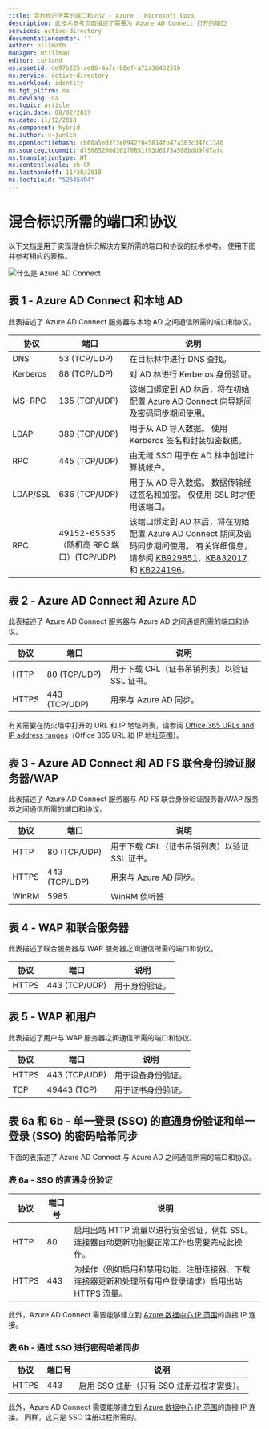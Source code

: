 ```yaml
---
title: 混合标识所需的端口和协议 - Azure | Microsoft Docs
description: 此技术参考页面描述了需要为 Azure AD Connect 打开的端口
services: active-directory
documentationcenter: ''
author: billmath
manager: mtillman
editor: curtand
ms.assetid: de97b225-ae06-4afc-b2ef-a72a3643255b
ms.service: active-directory
ms.workload: identity
ms.tgt_pltfrm: na
ms.devlang: na
ms.topic: article
origin.date: 08/02/2017
ms.date: 11/12/2018
ms.component: hybrid
ms.author: v-junlch
ms.openlocfilehash: cb60a5ed3f3e8942f045814fb47a303c347c1346
ms.sourcegitcommit: d75065296d301f0851f93d6175a508bdd9fd7afc
ms.translationtype: HT
ms.contentlocale: zh-CN
ms.lasthandoff: 11/30/2018
ms.locfileid: "52645494"
---
```

# <a name="hybrid-identity-required-ports-and-protocols"></a>混合标识所需的端口和协议
以下文档是用于实现混合标识解决方案所需的端口和协议的技术参考。 使用下图并参考相应的表格。

![什么是 Azure AD Connect](./media/reference-connect-ports/required3.png)

## <a name="table-1---azure-ad-connect-and-on-premises-ad"></a>表 1 - Azure AD Connect 和本地 AD
此表描述了 Azure AD Connect 服务器与本地 AD 之间通信所需的端口和协议。

| 协议 | 端口 | 说明 |
| --- | --- | --- |
| DNS |53 (TCP/UDP) |在目标林中进行 DNS 查找。 |
| Kerberos |88 (TCP/UDP) |对 AD 林进行 Kerberos 身份验证。 |
| MS-RPC |135 (TCP/UDP) |该端口绑定到 AD 林后，将在初始配置 Azure AD Connect 向导期间及密码同步期间使用。 |
| LDAP |389 (TCP/UDP) |用于从 AD 导入数据。 使用 Kerberos 签名和封装加密数据。 |
| RPC | 445 (TCP/UDP) |由无缝 SSO 用于在 AD 林中创建计算机帐户。 |
| LDAP/SSL |636 (TCP/UDP) |用于从 AD 导入数据。 数据传输经过签名和加密。 仅使用 SSL 时才使用该端口。 |
| RPC |49152-65535（随机高 RPC 端口）(TCP/UDP) |该端口绑定到 AD 林后，将在初始配置 Azure AD Connect 期间及密码同步期间使用。 有关详细信息，请参阅 [KB929851](https://support.microsoft.com/kb/929851)、[KB832017](https://support.microsoft.com/kb/832017) 和 [KB224196](https://support.microsoft.com/kb/224196)。 |

## <a name="table-2---azure-ad-connect-and-azure-ad"></a>表 2 - Azure AD Connect 和 Azure AD
此表描述了 Azure AD Connect 服务器与 Azure AD 之间通信所需的端口和协议。

| 协议 | 端口 | 说明 |
| --- | --- | --- |
| HTTP |80 (TCP/UDP) |用于下载 CRL（证书吊销列表）以验证 SSL 证书。 |
| HTTPS |443 (TCP/UDP) |用来与 Azure AD 同步。 |

有关需要在防火墙中打开的 URL 和 IP 地址列表，请参阅 [Office 365 URLs and IP address ranges](https://docs.microsoft.com/en-us/office365/enterprise/urls-and-ip-address-ranges-21vianet)（Office 365 URL 和 IP 地址范围）。

## <a name="table-3---azure-ad-connect-and-ad-fs-federation-serverswap"></a>表 3 - Azure AD Connect 和 AD FS 联合身份验证服务器/WAP
此表描述了 Azure AD Connect 服务器与 AD FS 联合身份验证服务器/WAP 服务器之间通信所需的端口和协议。  

| 协议 | 端口 | 说明 |
| --- | --- | --- |
| HTTP |80 (TCP/UDP) |用于下载 CRL（证书吊销列表）以验证 SSL 证书。 |
| HTTPS |443 (TCP/UDP) |用来与 Azure AD 同步。 |
| WinRM |5985 |WinRM 侦听器 |

## <a name="table-4---wap-and-federation-servers"></a>表 4 - WAP 和联合服务器
此表描述了联合服务器与 WAP 服务器之间通信所需的端口和协议。

| 协议 | 端口 | 说明 |
| --- | --- | --- |
| HTTPS |443 (TCP/UDP) |用于身份验证。 |

## <a name="table-5---wap-and-users"></a>表 5 - WAP 和用户
此表描述了用户与 WAP 服务器之间通信所需的端口和协议。

| 协议 | 端口 | 说明 |
| --- | --- | --- |
| HTTPS |443 (TCP/UDP) |用于设备身份验证。 |
| TCP |49443 (TCP) |用于证书身份验证。 |

## <a name="table-6a--6b---pass-through-authentication-with-single-sign-on-sso-and-password-hash-sync-with-single-sign-on-sso"></a>表 6a 和 6b - 单一登录 (SSO) 的直通身份验证和单一登录 (SSO) 的密码哈希同步
下面的表描述了 Azure AD Connect 与 Azure AD 之间通信所需的端口和协议。

### <a name="table-6a---pass-through-authentication-with-sso"></a>表 6a - SSO 的直通身份验证
|协议|端口号|说明
| --- | --- | ---
|HTTP|80|启用出站 HTTP 流量以进行安全验证，例如 SSL。 连接器自动更新功能要正常工作也需要完成此操作。
|HTTPS|443| 为操作（例如启用和禁用功能、注册连接器、下载连接器更新和处理所有用户登录请求）启用出站 HTTPS 流量。

此外，Azure AD Connect 需要能够建立到 [Azure 数据中心 IP 范围](https://www.microsoft.com/download/details.aspx?id=42064)的直接 IP 连接。

### <a name="table-6b---password-hash-sync-with-sso"></a>表 6b - 通过 SSO 进行密码哈希同步

|协议|端口号|说明
| --- | --- | ---
|HTTPS|443| 启用 SSO 注册（只有 SSO 注册过程才需要）。

此外，Azure AD Connect 需要能够建立到 [Azure 数据中心 IP 范围](https://www.microsoft.com/download/details.aspx?id=42064)的直接 IP 连接。 同样，这只是 SSO 注册过程所需的。

<!-- Update_Description: link update -->
